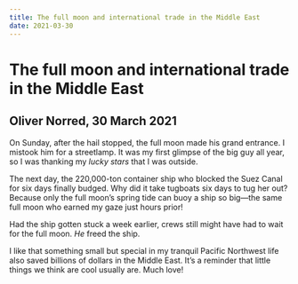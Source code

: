 ```yaml
---
title: The full moon and international trade in the Middle East
date: 2021-03-30
---
```


# The full moon and international trade in the Middle East

## Oliver Norred, 30 March 2021

On Sunday, after the hail stopped, the full moon made his grand entrance. I mistook him for a streetlamp. It was my first glimpse of the big guy all year, so I was thanking my *lucky stars* that I was outside.

The next day, the 220,000-ton container ship who blocked the Suez Canal for six days finally budged. Why did it take tugboats six days to tug her out? Because only the full moon’s spring tide can buoy a ship so big&mdash;the same full moon who earned my gaze just hours prior!

Had the ship gotten stuck a week earlier, crews still might have had to wait for the full moon. *He* freed the ship.

I like that something small but special in my tranquil Pacific Northwest life also saved billions of dollars in the Middle East. It’s a reminder that little things we think are cool usually are. Much love!